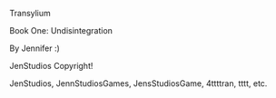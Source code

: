 Transylium

Book One: Undisintegration

By Jennifer :) 

JenStudios Copyright! 

JenStudios, JennStudiosGames, JensStudiosGame, 4ttttran, tttt, etc. 
